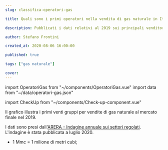 ```yaml
---
slug: classifica-operatori-gas

title: Quali sono i primi operatori nella vendita di gas naturale in Italia?

description: Pubblicati i dati relativi al 2019 sui principali venditori di gas naturale

author: Stefano Frontini

created_at: 2020-08-06 16:00:00

published: true

tags: ["gas naturale"]

cover:
---
```


import OperatoriGas from "~/components/OperatoriGas.vue"
import data from "~/data/operatori-gas.json"

import CheckUp from "~/components/Check-up-component.vue"

<OperatoriGas title="Primi venti gruppi per vendite di gas naturale al mercato finale nel 2019" xKey="Gruppo"
            yKey="Mmc"
            :data="data"
            />

Il grafico illustra i primi venti gruppi per vendite di gas naturale al mercato finale nel 2019.

I dati sono presi dall'[ARERA - Indagine annuale sui settori regolati](https://www.arera.it/it/relaz_ann/20/20.htm). L'indagine è stata pubblicata a luglio 2020.

- 1 Mmc = 1 milione di metri cubi;

<CheckUp />
